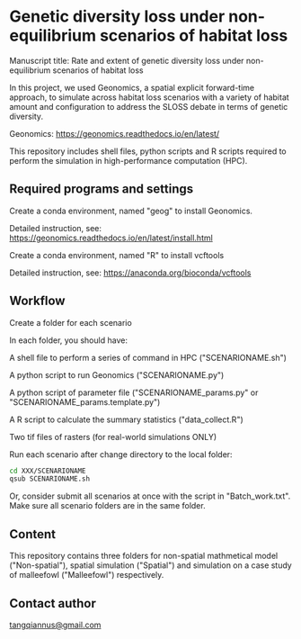 # Genetic diversity loss under non-equilibrium scenarios of habitat loss

Manuscript title: Rate and extent of genetic diversity loss under non-equilibrium scenarios of habitat loss

In this project, we used Geonomics, a spatial explicit forward-time approach, to simulate across habitat loss scenarios with a variety of habitat amount and configuration to address the SLOSS debate in terms of genetic diversity. 

Geonomics: https://geonomics.readthedocs.io/en/latest/

This repository includes shell files, python scripts and R scripts required to perform the simulation in high-performance computation (HPC). 

## Required programs and settings

Create a conda environment, named "geog" to install Geonomics. 

Detailed instruction, see: https://geonomics.readthedocs.io/en/latest/install.html

Create a conda environment, named "R" to install vcftools

Detailed instruction, see: https://anaconda.org/bioconda/vcftools


## Workflow

Create a folder for each scenario

In each folder, you should have:

A shell file to perform a series of command in HPC ("SCENARIONAME.sh")

A python script to run Geonomics ("SCENARIONAME.py")

A python script of parameter file ("SCENARIONAME_params.py" or "SCENARIONAME_params.template.py")

A R script to calculate the summary statistics ("data_collect.R")

Two tif files of rasters (for real-world simulations ONLY)

Run each scenario after change directory to the local folder:
```bash
cd XXX/SCENARIONAME
qsub SCENARIONAME.sh
```
Or, consider submit all scenarios at once with the script in "Batch_work.txt". Make sure all scenario folders are in the same folder.


## Content

This repository contains three folders for non-spatial mathmetical model ("Non-spatial"), spatial simulation ("Spatial") and simulation on a case study of malleefowl ("Malleefowl") respectively.


## Contact author

tangqiannus@gmail.com
